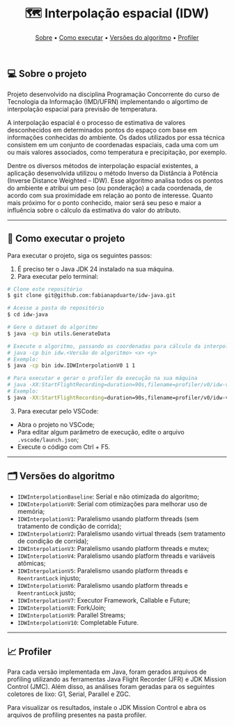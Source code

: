 <h1 align="center"> 
  🗺 Interpolação espacial (IDW)
</h1>

<p align="center">
  <a href="#-sobre-o-projeto">Sobre</a> •
  <a href="#-como-executar-o-projeto">Como executar</a> • 
  <a href="#-versões-do-algoritmo">Versões do algoritmo</a> • 
  <a href="#-profiler">Profiler</a>
</p>

<br>

## 💻 Sobre o projeto

Projeto desenvolvido na disciplina Programação Concorrente do curso de Tecnologia da Informação (IMD/UFRN) implementando o algortimo de interpolação espacial para previsão de temperatura.

A interpolação espacial é o processo de estimativa de valores desconhecidos em determinados pontos do espaço com base em informações conhecidas do ambiente. Os dados utilizados por essa técnica consistem em um conjunto de coordenadas espaciais, cada uma com um ou mais valores associados, como temperatura e precipitação, por exemplo.

Dentre os diversos métodos de interpolação espacial existentes, a aplicação desenvolvida utilizou o método Inverso da Distância à Potência (Inverse Distance Weighted – IDW). Esse algoritmo analisa todos os pontos do ambiente e atribui um peso (ou ponderação) a cada coordenada, de acordo com sua proximidade em relação ao ponto de interesse. Quanto mais próximo for o ponto conhecido, maior será seu peso e maior a influência sobre o cálculo da estimativa do valor do atributo.

---

## 🚀 Como executar o projeto

Para executar o projeto, siga os seguintes passos:

1. É preciso ter o Java JDK 24 instalado na sua máquina.
2. Para executar pelo terminal:

```bash
# Clone este repositório
$ git clone git@github.com:fabianapduarte/idw-java.git

# Acesse a pasta do repositório
$ cd idw-java

# Gere o dataset do algoritmo
$ java -cp bin utils.GenerateData

# Execute o algoritmo, passando as coordenadas para cálculo da interpolação espacial
# java -cp bin idw.<Versão do algoritmo> <x> <y>
# Exemplo:
$ java -cp bin idw.IDWInterpolationV0 1 1

# Para executar e gerar o profiler da execução na sua máquina
# java -XX:StartFlightRecording=duration=90s,filename=profiler/v0/idw-v0-g1.jfr -cp bin idw.<Versão do algoritmo> <x> <y>
# Exemplo:
$ java -XX:StartFlightRecording=duration=90s,filename=profiler/v0/idw-v0-g1.jfr -cp bin idw.IDWInterpolationV0 1 1
```

3. Para executar pelo VSCode:

- Abra o projeto no VSCode;
- Para editar algum parâmetro de execução, edite o arquivo `.vscode/launch.json`;
- Execute o código com Ctrl + F5.

---

## 🗂 Versões do algoritmo

- `IDWInterpolationBaseline`: Serial e não otimizada do algoritmo;
- `IDWInterpolationV0`: Serial com otimizações para melhorar uso de memória;
- `IDWInterpolationV1`: Paralelismo usando platform threads (sem tratamento de condição de corrida);
- `IDWInterpolationV2`: Paralelismo usando virtual threads (sem tratamento de condição de corrida);
- `IDWInterpolationV3`: Paralelismo usando platform threads e mutex;
- `IDWInterpolationV4`: Paralelismo usando platform threads e variáveis atômicas;
- `IDWInterpolationV5`: Paralelismo usando platform threads e `ReentrantLock` injusto;
- `IDWInterpolationV6`: Paralelismo usando platform threads e `ReentrantLock` justo;
- `IDWInterpolationV7`: Executor Framework, Callable e Future;
- `IDWInterpolationV8`: Fork/Join;
- `IDWInterpolationV9`: Parallel Streams;
- `IDWInterpolationV10`: Completable Future.

---

## 📈 Profiler

Para cada versão implementada em Java, foram gerados arquivos de profiling utilizando as ferramentas Java Flight Recorder (JFR) e JDK Mission Control (JMC). Além disso, as análises foram geradas para os seguintes coletores de lixo: G1, Serial, Parallel e ZGC.

Para visualizar os resultados, instale o JDK Mission Control e abra os arquivos de profiling presentes na pasta profiler.
